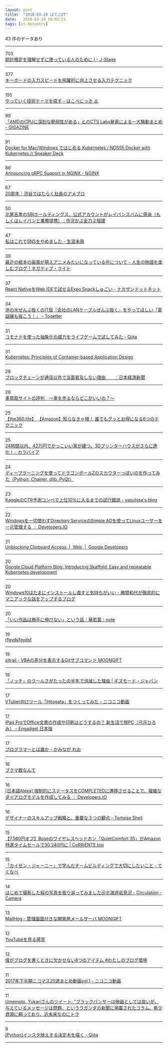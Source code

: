 ```yaml
---
layout: post
title:  "2018-03-18 はてぶIT"
date:   2018-03-18 19:02:21
tags: [it-hotentry]
---
```

43 件のデータあり

<hr><div class="row">
<div class="col-1"><span class="badge badge-pill badge-success h2">703</span></div>
<div class="col-11"><a href='https://www.jstage.jst.go.jp/article/kagakutoseibutsu/51/5/51_318/_pdf' target='_blank'>統計検定を理解せずに使っている人のために I - J-Stage</a></div>
</div>
<hr>
<div class="row">
<div class="col-1"><span class="badge badge-pill badge-success h2">377</span></div>
<div class="col-11"><a href='http://sato001.com/high-speed-input-keyboard' target='_blank'>キーボードの入力スピードを飛躍的に向上させる入力テクニック</a></div>
</div>
<hr>
<div class="row">
<div class="col-1"><span class="badge badge-pill badge-success h2">155</span></div>
<div class="col-11"><a href='https://hakobe932.hatenablog.com/entry/2018/03/17/190938' target='_blank'>やっていく技術テーマを探す - はこべにっき ♨</a></div>
</div>
<hr>
<div class="row">
<div class="col-1"><span class="badge badge-pill badge-success h2">99</span></div>
<div class="col-11"><a href='https://gigazine.net/news/20180317-amd-ryzen-epyc-security-flaw/' target='_blank'>「AMDのCPUに深刻な脆弱性がある」とのCTS Labs発表による一大騒動まとめ - GIGAZINE</a></div>
</div>
<hr>
<div class="row">
<div class="col-1"><span class="badge badge-pill badge-success h2">91</span></div>
<div class="col-11"><a href='https://speakerdeck.com/hayajo/nds55-docker-with-kubernetes' target='_blank'>Docker for Mac/Windows ではじめる Kubernetes / NDS55 Docker with Kubernetes // Speaker Deck</a></div>
</div>
<hr>
<div class="row">
<div class="col-1"><span class="badge badge-pill badge-success h2">86</span></div>
<div class="col-11"><a href='https://www.nginx.com/blog/nginx-1-13-10-grpc/' target='_blank'>Announcing gRPC Support in NGINX - NGINX</a></div>
</div>
<hr>
<div class="row">
<div class="col-1"><span class="badge badge-pill badge-success h2">67</span></div>
<div class="col-11"><a href='https://ameblo.jp/shibuya/entry-12360942593.html' target='_blank'>20周年｜渋谷ではたらく社長のアメブロ</a></div>
</div>
<hr>
<div class="row">
<div class="col-1"><span class="badge badge-pill badge-success h2">50</span></div>
<div class="col-11"><a href='http://kabumatome.doorblog.jp/archives/65914917.html' target='_blank'>北尾吉孝のSBIホールディングス、公式アカウントがレイバンスパムに感染（もしくはレイバンと業務提携） : 市況かぶ全力２階建</a></div>
</div>
<hr>
<div class="row">
<div class="col-1"><span class="badge badge-pill badge-success h2">47</span></div>
<div class="col-11"><a href='http://syossan.hateblo.jp/entry/2018/03/18/063034' target='_blank'>私はこれでSNSをやめました - 生涯未熟</a></div>
</div>
<hr>
<div class="row">
<div class="col-1"><span class="badge badge-pill badge-success h2">39</span></div>
<div class="col-11"><a href='http://www.iwako-light.com/entry/ehonn-moe' target='_blank'>最近の絵本の画風が萌えアニメみたいになっている件について - 人生の物語を楽しむブログ！ネガティブ・ライト</a></div>
</div>
<hr>
<div class="row">
<div class="col-1"><span class="badge badge-pill badge-success h2">37</span></div>
<div class="col-11"><a href='http://blog.nkzn.info/entry/2018/03/17/005824' target='_blank'>React NativeをWeb IDEで試せるExpo Snackしゅごい - ナカザンドットネット</a></div>
</div>
<hr>
<div class="row">
<div class="col-1"><span class="badge badge-pill badge-success h2">34</span></div>
<div class="col-11"><a href='https://togetter.com/li/1209487' target='_blank'>池の水ぜんぶ抜くのIT版『会社のLANケーブルぜんぶ抜く』をやってほしい「電話線も抜こう！」 - Togetter</a></div>
</div>
<hr>
<div class="row">
<div class="col-1"><span class="badge badge-pill badge-success h2">31</span></div>
<div class="col-11"><a href='https://qiita.com/lotz/items/fbc4788b8ea8313cbf76' target='_blank'>コモナドを使った抽象化の威力をライフゲームで試してみた - Qiita</a></div>
</div>
<hr>
<div class="row">
<div class="col-1"><span class="badge badge-pill badge-success h2">31</span></div>
<div class="col-11"><a href='http://blog.kubernetes.io/2018/03/principles-of-container-app-design.html' target='_blank'>Kubernetes: Principles of Container-based Application Design</a></div>
</div>
<hr>
<div class="row">
<div class="col-1"><span class="badge badge-pill badge-success h2">28</span></div>
<div class="col-11"><a href='https://www.nikkei.com/article/DGXMZO28174890V10C18A3000000/' target='_blank'>ブロックチェーンが通貨以外で当面普及しない理由　　：日本経済新聞</a></div>
</div>
<hr>
<div class="row">
<div class="col-1"><span class="badge badge-pill badge-success h2">26</span></div>
<div class="col-11"><a href='http://shizu183.com/?p=557' target='_blank'>車買取サイトの評判　～車を売るならどこがいいの？～</a></div>
</div>
<hr>
<div class="row">
<div class="col-1"><span class="badge badge-pill badge-success h2">25</span></div>
<div class="col-11"><a href='http://the360.life/U1301.doit?id=3045' target='_blank'>【the360.life】 【Amazon】知らなきゃ損！ 誰でもグッとお得になる6つのテクニック</a></div>
</div>
<hr>
<div class="row">
<div class="col-1"><span class="badge badge-pill badge-success h2">25</span></div>
<div class="col-11"><a href='http://karapaia.com/archives/52255337.html' target='_blank'>24時間以内、42万円でかっこいい家が建つ。3Dプリンターハウスがさらに進化！ : カラパイア</a></div>
</div>
<hr>
<div class="row">
<div class="col-1"><span class="badge badge-pill badge-success h2">24</span></div>
<div class="col-11"><a href='http://neuro-educator.com/dbscouter/' target='_blank'>ディープラーニングを使ってドラゴンボールZのスカウターっぽいのを作ってみた（Python, Chainer, dlib, PyQt）</a></div>
</div>
<hr>
<div class="row">
<div class="col-1"><span class="badge badge-pill badge-success h2">23</span></div>
<div class="col-11"><a href='http://www.yasuhisay.info/entry/kaggle_avazu_ctr_prediction' target='_blank'>KaggleのCTR予測コンペで上位10%に入るまでの試行錯誤 - yasuhisa's blog</a></div>
</div>
<hr>
<div class="row">
<div class="col-1"><span class="badge badge-pill badge-success h2">22</span></div>
<div class="col-11"><a href='https://dev.classmethod.jp/cloud/aws/linux-simplead-management/' target='_blank'>Windowsを一切使わずDirectory ServiceのSimple ADを使ってLinuxユーザーを一元管理する ｜ Developers.IO</a></div>
</div>
<hr>
<div class="row">
<div class="col-1"><span class="badge badge-pill badge-success h2">21</span></div>
<div class="col-11"><a href='https://developers.google.com/web/updates/2018/03/clipboardapi' target='_blank'>Unblocking Clipboard Access  |  Web  |  Google Developers</a></div>
</div>
<hr>
<div class="row">
<div class="col-1"><span class="badge badge-pill badge-success h2">20</span></div>
<div class="col-11"><a href='https://cloudplatform.googleblog.com/2018/03/introducing-Skaffold-Easy-and-repeatable-Kubernetes-development.html' target='_blank'>Google Cloud Platform Blog: Introducing Skaffold: Easy and repeatable Kubernetes development</a></div>
</div>
<hr>
<div class="row">
<div class="col-1"><span class="badge badge-pill badge-success h2">20</span></div>
<div class="col-11"><a href='http://katsumakazuyo.hatenablog.com/entry/2018/03/18/092534' target='_blank'>Windows10はたまにインストールし直すと気持ちがいい - 勝間和代が徹底的にマニアックな話をアップするブログ</a></div>
</div>
<hr>
<div class="row">
<div class="col-1"><span class="badge badge-pill badge-success h2">20</span></div>
<div class="col-11"><a href='https://note.mu/wkbast/n/n9d262baf1b2a' target='_blank'>「いい作品は勝手に伸びない」という話｜華若葉｜note</a></div>
</div>
<hr>
<div class="row">
<div class="col-1"><span class="badge badge-pill badge-success h2">19</span></div>
<div class="col-11"><a href='http://b.hatena.ne.jp/guide?via=201027' target='_blank'>rfgvdsfgvdsf</a></div>
</div>
<hr>
<div class="row">
<div class="col-1"><span class="badge badge-pill badge-success h2">19</span></div>
<div class="col-11"><a href='https://www.moongift.jp/2018/03/xltrail-vba%E3%81%AE%E5%B7%AE%E5%88%86%E3%82%92%E8%A1%A8%E7%A4%BA%E3%81%99%E3%82%8Bgit%E3%82%B5%E3%83%96%E3%82%B3%E3%83%9E%E3%83%B3%E3%83%89/' target='_blank'>xltrail - VBAの差分を表示するGitサブコマンド MOONGIFT</a></div>
</div>
<hr>
<div class="row">
<div class="col-1"><span class="badge badge-pill badge-success h2">18</span></div>
<div class="col-11"><a href='https://www.gizmodo.jp/2018/03/notchs-arent-cool-anymore-already.html' target='_blank'>「ノッチ」のクールさがたったの半年で消滅した理由 | ギズモード・ジャパン</a></div>
</div>
<hr>
<div class="row">
<div class="col-1"><span class="badge badge-pill badge-success h2">17</span></div>
<div class="col-11"><a href='http://www.nicovideo.jp/watch/sm32898996' target='_blank'>VTuber向けツール「Hitogata」をつくってみた - ニコニコ動画</a></div>
</div>
<hr>
<div class="row">
<div class="col-1"><span class="badge badge-pill badge-success h2">17</span></div>
<div class="col-11"><a href='https://japanese.engadget.com/2018/03/17/ipad-pro-office-pc/' target='_blank'>iPad ProでOffice文書の作成や印刷はどうするの？ 新生活で脱PC（弓月ひろみ） - Engadget 日本版</a></div>
</div>
<hr>
<div class="row">
<div class="col-1"><span class="badge badge-pill badge-success h2">17</span></div>
<div class="col-11"><a href='http://reokaminaga.hatenablog.com/entry/2018/03/01/035722' target='_blank'>プログラマーとは誰か - かみなが れお</a></div>
</div>
<hr>
<div class="row">
<div class="col-1"><span class="badge badge-pill badge-success h2">16</span></div>
<div class="col-11"><a href='https://anond.hatelabo.jp/20180317190401' target='_blank'>ブクマ数なんて</a></div>
</div>
<hr>
<div class="row">
<div class="col-1"><span class="badge badge-pill badge-success h2">16</span></div>
<div class="col-11"><a href='https://dev.classmethod.jp/cloud/extended-dialog-model/' target='_blank'>[日本語Alexa] 強制的にステータスをCOMPLETEDに遷移させることで、複雑なダイアログモデルを作成してみる ｜ Developers.IO</a></div>
</div>
<hr>
<div class="row">
<div class="col-1"><span class="badge badge-pill badge-success h2">16</span></div>
<div class="col-11"><a href='http://www.tortoise-shell.net/entry/skill-up-strategy' target='_blank'>デザイナーのスキルアップ戦略と、重要な３つの観点 - Tortoise Shell</a></div>
</div>
<hr>
<div class="row">
<div class="col-1"><span class="badge badge-pill badge-success h2">15</span></div>
<div class="col-11"><a href='https://corriente.top/bose-quietcomfort-35-sale-20180318/' target='_blank'>【7,560円オフ】Boseのワイヤレスヘッドホン「QuietComfort 35」がAmazon特選タイムセールで30,240円に | CoRRiENTE.top</a></div>
</div>
<hr>
<div class="row">
<div class="col-1"><span class="badge badge-pill badge-success h2">15</span></div>
<div class="col-11"><a href='http://tekunabe.hatenablog.jp/entry/2018/03/17/kaizen' target='_blank'>「カイゼン・ジャーニー」で学んだチームビルディングで大切にしたいこと - てくなべ</a></div>
</div>
<hr>
<div class="row">
<div class="col-1"><span class="badge badge-pill badge-success h2">14</span></div>
<div class="col-11"><a href='http://tatsumo77.hatenablog.com/entry/2018/03/17/193206' target='_blank'>はじめて撮影した桜の写真を振り返ってみました＠北海道岩見沢 - Circulation - Camera</a></div>
</div>
<hr>
<div class="row">
<div class="col-1"><span class="badge badge-pill badge-success h2">13</span></div>
<div class="col-11"><a href='https://www.moongift.jp/2018/03/mailhog-%E7%AE%A1%E7%90%86%E7%94%BB%E9%9D%A2%E4%BB%98%E3%81%8D%E3%81%AA%E9%96%8B%E7%99%BA%E7%94%A8%E3%83%A1%E3%83%BC%E3%83%AB%E3%82%B5%E3%83%BC%E3%83%90/' target='_blank'>MailHog - 管理画面付きな開発用メールサーバ MOONGIFT</a></div>
</div>
<hr>
<div class="row">
<div class="col-1"><span class="badge badge-pill badge-success h2">12</span></div>
<div class="col-11"><a href='https://anond.hatelabo.jp/20180215075122' target='_blank'>YouTubeを見る感覚</a></div>
</div>
<hr>
<div class="row">
<div class="col-1"><span class="badge badge-pill badge-success h2">12</span></div>
<div class="col-11"><a href='https://tobalog.com/2018/03/blog-must-item/' target='_blank'>僕がブログを書くときに欠かせない8つのアイテム #わたしのブログ環境</a></div>
</div>
<hr>
<div class="row">
<div class="col-1"><span class="badge badge-pill badge-success h2">11</span></div>
<div class="col-11"><a href='http://www.nicovideo.jp/watch/sm32891733' target='_blank'>2017年下半期ニコマス20選まとめ動画vol.1 - ニコニコ動画</a></div>
</div>
<hr>
<div class="row">
<div class="col-1"><span class="badge badge-pill badge-success h2">11</span></div>
<div class="col-11"><a href='http://twitter.com/umemotoyukari/status/974797889930256384' target='_blank'>Umemoto, Yukariさんのツイート: "ブラックパンサーは映画としては良いが、与えているメッセージは問題、というウガンダの新聞に掲載されたコラム。希少資源に頼っており、近未来なのにトラ</a></div>
</div>
<hr>
<div class="row">
<div class="col-1"><span class="badge badge-pill badge-success h2">9</span></div>
<div class="col-11"><a href='https://qiita.com/nekoumei/items/77d062d085c09e4a2c6a' target='_blank'>[Python]インスタ映えする決定木を描く - Qiita</a></div>
</div>
<hr>
